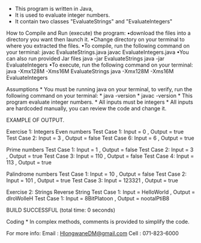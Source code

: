 * This program is written in Java,
* It is used to evaluate integer numbers.
* It contain two classes "EvaluateStrings" and "EvaluateIntegers"


How to Compile and Run (execute) the program:
•download the files into a directory you want then launch it.
•Change directory on your terminal to where you extracted the files.
•To compile, run the following command on your terminal: javac EvaluateStrings.java javac EvaluateIntegers.java
•You can also run provided Jar files java -jar EvaluateStrings java -jar EvaluateIntegers
•To execute, run the following command on your terminal: java -Xmx128M -Xms16M EvaluateStrings java -Xmx128M -Xms16M EvaluateIntegers

Assumptions * You must be running java on your terminal, to verify, run the following command on your terminal: * java -version * javac -version * This program evaluate integer numbers. * All inputs must be integers * All inputs are hardcoded manually, you can review the code and change it.

EXAMPLE OF OUTPUT.

Exercise 1: Integers Even numbers Test Case 1: Input = 0 , Output = true Test Case 2: Input = 3 , Output = false Test Case 6: Input = 6 , Output = true

Prime numbers Test Case 1: Input = 1 , Output = false Test Case 2: Input = 3 , Output = true Test Case 3: Input = 110 , Output = false Test Case 4: Input = 113 , Output = true

Palindrome numbers Test Case 1: Input = 10 , Output = false Test Case 2: Input = 101 , Output = true Test Case 3: Input = 123321 , Output = true

Exercise 2: Strings Reverse String Test Case 1: Input = HelloWorld , Output = dlroWolleH Test Case 1: Input = 8BitPlatoon , Output = nootalPtiB8

BUILD SUCCESSFUL (total time: 0 seconds)

Coding * In complex methods, comments is provided to simplify the code.

For more info: Email : HlongwaneDM@gmail.com Cell : 071-823-6000
